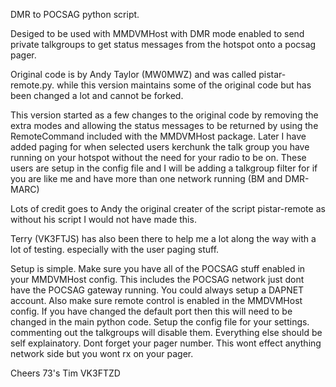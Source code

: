 DMR to POCSAG python script.

Desiged to be used with MMDVMHost with DMR mode enabled to send private talkgroups to get status messages from the hotspot onto a pocsag pager.

Original code is by Andy Taylor (MW0MWZ) and was called pistar-remote.py. while this version maintains some of the original code but has been changed a lot and cannot be forked.

This version started as a few changes to the original code by removing the extra modes and allowing the status messages to be returned by using the RemoteCommand included with the MMDVMHost package.
Later I have added paging for when selected users kerchunk the talk group you have running on your hotspot without the need for your radio to be on.
These users are setup in the config file and I will be adding a talkgroup filter for if you are like me and have more than one network running (BM and DMR-MARC)

Lots of credit goes to Andy the original creater of the script pistar-remote as without his script I would not have made this.

Terry (VK3FTJS) has also been there to help me a lot along the way with a lot of testing. especially with the user paging stuff.

Setup is simple. Make sure you have all of the POCSAG stuff enabled in your MMDVMHost config. This includes the POCSAG network just dont have the POCSAG gateway running. You could always setup a DAPNET
account.
Also make sure remote control is enabled in the MMDVMHost config. If you have changed the default port then this will need to be changed in the main python code.
Setup the config file for your settings. commenting out the talkgroups will disable them. Everything else should be self explainatory.
Dont forget your pager number. This wont effect anything network side but you wont rx on your pager.


Cheers 73's
Tim VK3FTZD
